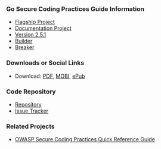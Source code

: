 ### Go Secure Coding Practices Guide Information

* [Flagship Project][0]
* [Documentation Project][1]
* [Version 2.5.1][2]
* [Builder][3]
* [Breaker][4]

### Downloads or Social Links

* Download: [PDF][5], [MOBI][6], [ePub][7]

### Code Repository

* [Repository][8]
* [Issue Tracker][9]

### Related Projects

* [OWASP Secure Coding Practices Quick Reference Guide][10]

[0]: https://www.owasp.org/index.php/OWASP_Project_Stages#tab=Incubator_Projects
[1]: https://www.owasp.org/index.php/Category:OWASP_Document
[2]: https://github.com/OWASP/Go-SCP/tree/v2.5.1
[3]: https://www.owasp.org/index.php/Builders
[4]: https://www.owasp.org/index.php/Defenders
[5]: https://github.com/OWASP/Go-SCP/blob/master/dist/go-webapp-scp.pdf
[6]: https://github.com/OWASP/Go-SCP/blob/master/dist/go-webapp-scp.mobi
[7]: https://github.com/OWASP/Go-SCP/blob/master/dist/go-webapp-scp.epub
[8]: https://github.com/OWASP/Go-SCP
[9]: https://github.com/OWASP/Go-SCP/issues
[10]: https://www.owasp.org/index.php/OWASP_Secure_Coding_Practices_-_Quick_Reference_Guide
